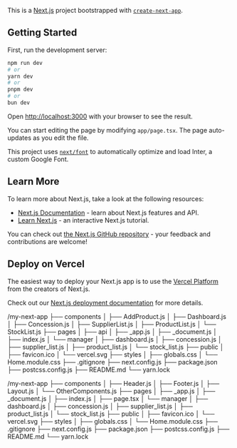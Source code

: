 This is a [Next.js](https://nextjs.org/) project bootstrapped with [`create-next-app`](https://github.com/vercel/next.js/tree/canary/packages/create-next-app).

## Getting Started

First, run the development server:

```bash
npm run dev
# or
yarn dev
# or
pnpm dev
# or
bun dev
```

Open [http://localhost:3000](http://localhost:3000) with your browser to see the result.

You can start editing the page by modifying `app/page.tsx`. The page auto-updates as you edit the file.

This project uses [`next/font`](https://nextjs.org/docs/basic-features/font-optimization) to automatically optimize and load Inter, a custom Google Font.

## Learn More

To learn more about Next.js, take a look at the following resources:

- [Next.js Documentation](https://nextjs.org/docs) - learn about Next.js features and API.
- [Learn Next.js](https://nextjs.org/learn) - an interactive Next.js tutorial.

You can check out [the Next.js GitHub repository](https://github.com/vercel/next.js/) - your feedback and contributions are welcome!

## Deploy on Vercel

The easiest way to deploy your Next.js app is to use the [Vercel Platform](https://vercel.com/new?utm_medium=default-template&filter=next.js&utm_source=create-next-app&utm_campaign=create-next-app-readme) from the creators of Next.js.

Check out our [Next.js deployment documentation](https://nextjs.org/docs/deployment) for more details.


/my-next-app
├── components
│   ├── AddProduct.js
│   ├── Dashboard.js
│   ├── Concession.js
│   ├── SupplierList.js
│   ├── ProductList.js
│   └── StockList.js
├── pages
│   ├── api
│   ├── _app.js
│   ├── _document.js
│   ├── index.js
│   └── manager
│       ├── dashboard.js
│       ├── concession.js
│       ├── supplier_list.js
│       ├── product_list.js
│       └── stock_list.js
├── public
│   ├── favicon.ico
│   └── vercel.svg
├── styles
│   ├── globals.css
│   └── Home.module.css
├── .gitignore
├── next.config.js
├── package.json
├── postcss.config.js
├── README.md
└── yarn.lock


/my-next-app
├── components
│   ├── Header.js
│   ├── Footer.js
│   ├── Layout.js
│   └── OtherComponents.js
├── pages
│   ├── _app.js
│   ├── _document.js
│   ├── index.js
│   ├── page.tsx
│   └── manager
│       ├── dashboard.js
│       ├── concession.js
│       ├── supplier_list.js
│       ├── product_list.js
│       └── stock_list.js
├── public
│   ├── favicon.ico
│   └── vercel.svg
├── styles
│   ├── globals.css
│   └── Home.module.css
├── .gitignore
├── next.config.js
├── package.json
├── postcss.config.js
├── README.md
└── yarn.lock
